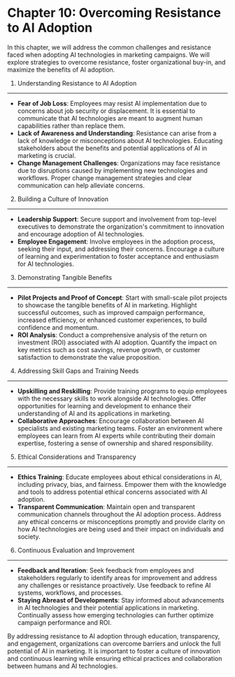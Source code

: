 Chapter 10: Overcoming Resistance to AI Adoption
================================================

In this chapter, we will address the common challenges and resistance faced when adopting AI technologies in marketing campaigns. We will explore strategies to overcome resistance, foster organizational buy-in, and maximize the benefits of AI adoption.

1. Understanding Resistance to AI Adoption
------------------------------------------

* **Fear of Job Loss**: Employees may resist AI implementation due to concerns about job security or displacement. It is essential to communicate that AI technologies are meant to augment human capabilities rather than replace them.
* **Lack of Awareness and Understanding**: Resistance can arise from a lack of knowledge or misconceptions about AI technologies. Educating stakeholders about the benefits and potential applications of AI in marketing is crucial.
* **Change Management Challenges**: Organizations may face resistance due to disruptions caused by implementing new technologies and workflows. Proper change management strategies and clear communication can help alleviate concerns.

2. Building a Culture of Innovation
-----------------------------------

* **Leadership Support**: Secure support and involvement from top-level executives to demonstrate the organization's commitment to innovation and encourage adoption of AI technologies.
* **Employee Engagement**: Involve employees in the adoption process, seeking their input, and addressing their concerns. Encourage a culture of learning and experimentation to foster acceptance and enthusiasm for AI technologies.

3. Demonstrating Tangible Benefits
----------------------------------

* **Pilot Projects and Proof of Concept**: Start with small-scale pilot projects to showcase the tangible benefits of AI in marketing. Highlight successful outcomes, such as improved campaign performance, increased efficiency, or enhanced customer experiences, to build confidence and momentum.
* **ROI Analysis**: Conduct a comprehensive analysis of the return on investment (ROI) associated with AI adoption. Quantify the impact on key metrics such as cost savings, revenue growth, or customer satisfaction to demonstrate the value proposition.

4. Addressing Skill Gaps and Training Needs
-------------------------------------------

* **Upskilling and Reskilling**: Provide training programs to equip employees with the necessary skills to work alongside AI technologies. Offer opportunities for learning and development to enhance their understanding of AI and its applications in marketing.
* **Collaborative Approaches**: Encourage collaboration between AI specialists and existing marketing teams. Foster an environment where employees can learn from AI experts while contributing their domain expertise, fostering a sense of ownership and shared responsibility.

5. Ethical Considerations and Transparency
------------------------------------------

* **Ethics Training**: Educate employees about ethical considerations in AI, including privacy, bias, and fairness. Empower them with the knowledge and tools to address potential ethical concerns associated with AI adoption.
* **Transparent Communication**: Maintain open and transparent communication channels throughout the AI adoption process. Address any ethical concerns or misconceptions promptly and provide clarity on how AI technologies are being used and their impact on individuals and society.

6. Continuous Evaluation and Improvement
----------------------------------------

* **Feedback and Iteration**: Seek feedback from employees and stakeholders regularly to identify areas for improvement and address any challenges or resistance proactively. Use feedback to refine AI systems, workflows, and processes.
* **Staying Abreast of Developments**: Stay informed about advancements in AI technologies and their potential applications in marketing. Continually assess how emerging technologies can further optimize campaign performance and ROI.

By addressing resistance to AI adoption through education, transparency, and engagement, organizations can overcome barriers and unlock the full potential of AI in marketing. It is important to foster a culture of innovation and continuous learning while ensuring ethical practices and collaboration between humans and AI technologies.
